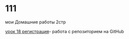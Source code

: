 # 111
мои Домашние работы 2стр

[ урок 18 регистрация](https://oleg7171.github.io/lesson%2017%20pop-up/#header/ "Регистрация")- работа с репозиторием на GitHub
